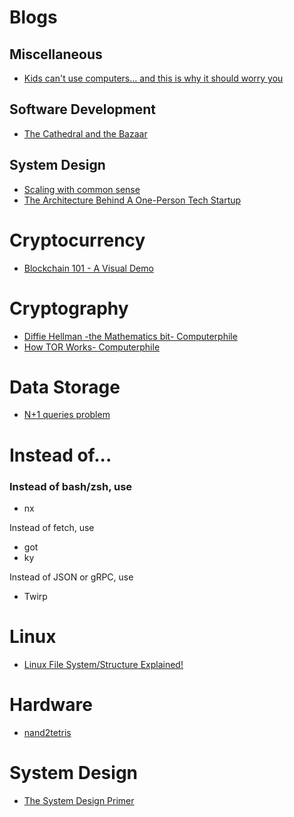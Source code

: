 # Blogs

## Miscellaneous

- [Kids can't use computers... and this is why it should worry you](http://www.coding2learn.org/blog/2013/07/29/kids-cant-use-computers/)

## Software Development

- [The Cathedral and the Bazaar](http://www.catb.org/~esr/writings/cathedral-bazaar/cathedral-bazaar/index.html)

## System Design

- [Scaling with common sense](https://zerodha.tech/blog/scaling-with-common-sense/)
- [The Architecture Behind A One-Person Tech Startup](https://anthonynsimon.com/blog/one-man-saas-architecture/)

# Cryptocurrency

- [Blockchain 101 - A Visual Demo](https://youtu.be/_160oMzblY8)

# Cryptography

- [Diffie Hellman -the Mathematics bit- Computerphile](https://youtu.be/Yjrfm_oRO0w)
- [How TOR Works- Computerphile](https://youtu.be/QRYzre4bf7I)

# Data Storage

- [N+1 queries problem](https://stackoverflow.com/a/97253/1399309)

# Instead of...

### Instead of bash/zsh, use

- nx

Instead of fetch, use

- got
- ky

Instead of JSON or gRPC, use

- Twirp

# Linux

- [Linux File System/Structure Explained!](https://youtu.be/HbgzrKJvDRw)

# Hardware

- [nand2tetris](https://nand2tetris.org)

# System Design

- [The System Design Primer](https://github.com/donnemartin/system-design-primer)
